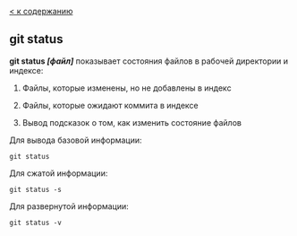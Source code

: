 [< к содержанию](./readme.md)

## git status

**git status *[файл]*** показывает состояния файлов в рабочей директории и индексе: 
1. Файлы, которые изменены, но не добавлены в индекс

2. Файлы, которые ожидают коммита в индексе

3. Вывод подсказок о том, как изменить состояние файлов


Для вывода базовой информации:

`git status`

Для сжатой информации:

`git status -s`

Для развернутой информации:

`git status -v`